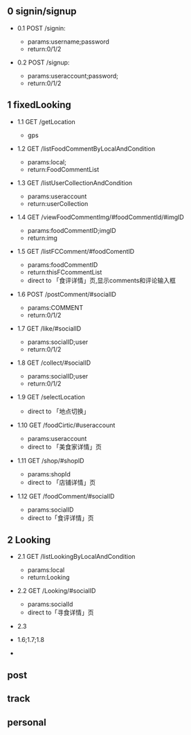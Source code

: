 ## 0 signin/signup

 * 0.1 POST /signin: 
   * params:username;password
   * return:0/1/2

 * 0.2 POST /signup:
   * params:useraccount;password;
   * return:0/1/2

## 1 fixedLooking

 * 1.1 GET /getLocation
   * gps 

 * 1.2 GET /listFoodCommentByLocalAndCondition
   * params:local;
   * return:FoodCommentList

 * 1.3 GET /listUserCollectionAndCondition
   * params:useraccount
   * return:userCollection

 * 1.4 GET /viewFoodCommentImg/#foodCommentId/#imgID
   * params:foodCommentID;imgID
   * return:img

 * 1.5 GET /listFCComment/#foodComentID
   * params:foodCommentID
   * return:thisFCcommentList
   * direct to 「食评详情」页,显示comments和评论输入框 

 * 1.6 POST /postComment/#socialID
   * params:COMMENT
   * return:0/1/2

 * 1.7 GET /like/#socialID
   * params:socialID;user
   * return:0/1/2

 * 1.8 GET /collect/#socialID
   * params:socialID;user
   * return:0/1/2

 * 1.9 GET /selectLocation
   * direct to 「地点切换」

 * 1.10 GET /foodCirtic/#useraccount
   * params:useraccount
   * direct to 「美食家详情」页

 * 1.11 GET /shop/#shopID
   * params:shopId
   * direct to 「店铺详情」页

 * 1.12 GET /foodComment/#socialID
   * params:socialID
   * direct to「食评详情」页

## 2 Looking
 
 * 2.1 GET /listLookingByLocalAndCondition
   * params:local
   * return:Looking

 * 2.2 GET /Looking/#socialID
   * params:socialId
   * direct to「寻食详情」页

 * 2.3

 * 1.6;1.7;1.8

 * 

## post


## track

## personal